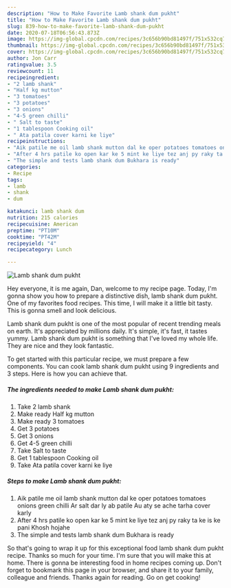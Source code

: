 ```yaml
---
description: "How to Make Favorite Lamb shank dum pukht"
title: "How to Make Favorite Lamb shank dum pukht"
slug: 839-how-to-make-favorite-lamb-shank-dum-pukht
date: 2020-07-18T06:56:43.873Z
image: https://img-global.cpcdn.com/recipes/3c656b90bd81497f/751x532cq70/lamb-shank-dum-pukht-recipe-main-photo.jpg
thumbnail: https://img-global.cpcdn.com/recipes/3c656b90bd81497f/751x532cq70/lamb-shank-dum-pukht-recipe-main-photo.jpg
cover: https://img-global.cpcdn.com/recipes/3c656b90bd81497f/751x532cq70/lamb-shank-dum-pukht-recipe-main-photo.jpg
author: Jon Carr
ratingvalue: 3.5
reviewcount: 11
recipeingredient:
- "2 lamb shank"
- "Half kg mutton"
- "3 tomatoes"
- "3 potatoes"
- "3 onions"
- "4-5 green chilli"
- " Salt to taste"
- "1 tablespoon Cooking oil"
- " Ata patila cover karni ke liye"
recipeinstructions:
- "Aik patile me oil lamb shank mutton dal ke oper potatoes tomatoes onions green chilli Ar salt dar ly ab patile Au aty se ache tarha cover karly"
- "After 4 hrs patile ko open kar ke 5 mint ke liye tez anj py raky ta ke is ke pani Khosh hojahe"
- "The simple and tests lamb shank dum Bukhara is ready"
categories:
- Recipe
tags:
- lamb
- shank
- dum

katakunci: lamb shank dum 
nutrition: 215 calories
recipecuisine: American
preptime: "PT10M"
cooktime: "PT42M"
recipeyield: "4"
recipecategory: Lunch

---
```



![Lamb shank dum pukht](https://img-global.cpcdn.com/recipes/3c656b90bd81497f/751x532cq70/lamb-shank-dum-pukht-recipe-main-photo.jpg)

Hey everyone, it is me again, Dan, welcome to my recipe page. Today, I'm gonna show you how to prepare a distinctive dish, lamb shank dum pukht. One of my favorites food recipes. This time, I will make it a little bit tasty. This is gonna smell and look delicious.

Lamb shank dum pukht is one of the most popular of recent trending meals on earth. It's appreciated by millions daily. It's simple, it's fast, it tastes yummy. Lamb shank dum pukht is something that I've loved my whole life. They are nice and they look fantastic.




To get started with this particular recipe, we must prepare a few components. You can cook lamb shank dum pukht using 9 ingredients and 3 steps. Here is how you can achieve that.

<!--inarticleads1-->

##### The ingredients needed to make Lamb shank dum pukht:

1. Take 2 lamb shank
1. Make ready Half kg mutton
1. Make ready 3 tomatoes
1. Get 3 potatoes
1. Get 3 onions
1. Get 4-5 green chilli
1. Take  Salt to taste
1. Get 1 tablespoon Cooking oil
1. Take  Ata patila cover karni ke liye




<!--inarticleads2-->

##### Steps to make Lamb shank dum pukht:

1. Aik patile me oil lamb shank mutton dal ke oper potatoes tomatoes onions green chilli Ar salt dar ly ab patile Au aty se ache tarha cover karly
1. After 4 hrs patile ko open kar ke 5 mint ke liye tez anj py raky ta ke is ke pani Khosh hojahe
1. The simple and tests lamb shank dum Bukhara is ready




So that's going to wrap it up for this exceptional food lamb shank dum pukht recipe. Thanks so much for your time. I'm sure that you will make this at home. There is gonna be interesting food in home recipes coming up. Don't forget to bookmark this page in your browser, and share it to your family, colleague and friends. Thanks again for reading. Go on get cooking!
